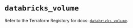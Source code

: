 # `databricks_volume`

Refer to the Terraform Registory for docs: [`databricks_volume`](https://registry.terraform.io/providers/databricks/databricks/1.21.0/docs/resources/volume).
